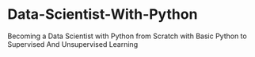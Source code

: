 # Data-Scientist-With-Python
Becoming a Data Scientist with Python from Scratch with Basic Python to Supervised And Unsupervised Learning
